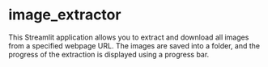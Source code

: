 # image_extractor
This Streamlit application allows you to extract and download all images from a specified webpage URL. The images are saved into a folder, and the progress of the extraction is displayed using a progress bar.
